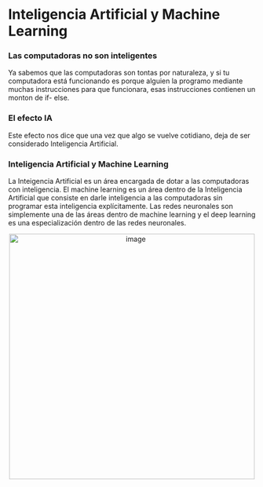 # Inteligencia Artificial y Machine Learning

### Las computadoras no son inteligentes
Ya sabemos que las computadoras son tontas por naturaleza, y si tu computadora está funcionando es porque alguien la programo mediante muchas instrucciones para que funcionara, esas instrucciones contienen un monton de if- else.

### El efecto IA
Este efecto nos dice que una vez que algo se vuelve cotidiano, deja de ser considerado Inteligencia Artificial.

### Inteligencia Artificial y Machine Learning
La Inteigencia Artificial es un área encargada de dotar a las computadoras con inteligencia. El machine learning es un área dentro de la Inteligencia Artificial que consiste en darle inteligencia a las computadoras sin programar esta inteligencia explícitamente. Las redes neuronales son simplemente una de las áreas dentro de machine learning y el deep learning es una especialización dentro de las redes neuronales.
<p align="center">
<img width="500" alt="image" src="https://user-images.githubusercontent.com/89166148/172940331-7951c53a-dc75-4894-bbe3-90d9641e9716.png">
</p>
